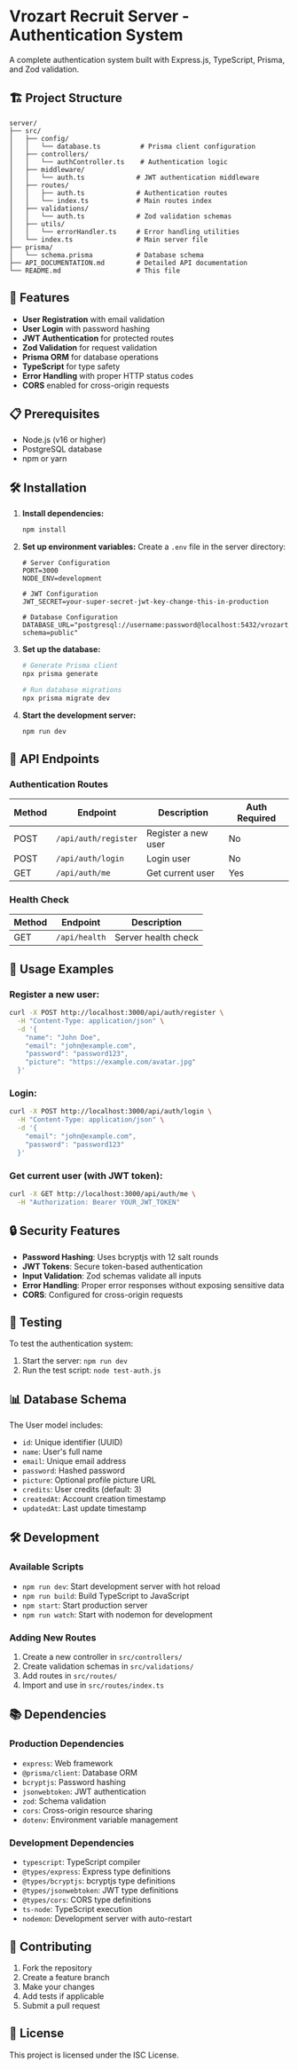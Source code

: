 # Vrozart Recruit Server - Authentication System

A complete authentication system built with Express.js, TypeScript, Prisma, and Zod validation.

## 🏗️ Project Structure

```
server/
├── src/
│   ├── config/
│   │   └── database.ts          # Prisma client configuration
│   ├── controllers/
│   │   └── authController.ts    # Authentication logic
│   ├── middleware/
│   │   └── auth.ts             # JWT authentication middleware
│   ├── routes/
│   │   ├── auth.ts             # Authentication routes
│   │   └── index.ts            # Main routes index
│   ├── validations/
│   │   └── auth.ts             # Zod validation schemas
│   ├── utils/
│   │   └── errorHandler.ts     # Error handling utilities
│   └── index.ts                # Main server file
├── prisma/
│   └── schema.prisma           # Database schema
├── API_DOCUMENTATION.md        # Detailed API documentation
└── README.md                   # This file
```

## 🚀 Features

- **User Registration** with email validation
- **User Login** with password hashing
- **JWT Authentication** for protected routes
- **Zod Validation** for request validation
- **Prisma ORM** for database operations
- **TypeScript** for type safety
- **Error Handling** with proper HTTP status codes
- **CORS** enabled for cross-origin requests

## 📋 Prerequisites

- Node.js (v16 or higher)
- PostgreSQL database
- npm or yarn

## 🛠️ Installation

1. **Install dependencies:**
   ```bash
   npm install
   ```

2. **Set up environment variables:**
   Create a `.env` file in the server directory:
   ```env
   # Server Configuration
   PORT=3000
   NODE_ENV=development

   # JWT Configuration
   JWT_SECRET=your-super-secret-jwt-key-change-this-in-production

   # Database Configuration
   DATABASE_URL="postgresql://username:password@localhost:5432/vrozart_recruit?schema=public"
   ```

3. **Set up the database:**
   ```bash
   # Generate Prisma client
   npx prisma generate

   # Run database migrations
   npx prisma migrate dev
   ```

4. **Start the development server:**
   ```bash
   npm run dev
   ```

## 🔐 API Endpoints

### Authentication Routes

| Method | Endpoint | Description | Auth Required |
|--------|----------|-------------|---------------|
| POST | `/api/auth/register` | Register a new user | No |
| POST | `/api/auth/login` | Login user | No |
| GET | `/api/auth/me` | Get current user | Yes |

### Health Check

| Method | Endpoint | Description |
|--------|----------|-------------|
| GET | `/api/health` | Server health check |

## 📝 Usage Examples

### Register a new user:
```bash
curl -X POST http://localhost:3000/api/auth/register \
  -H "Content-Type: application/json" \
  -d '{
    "name": "John Doe",
    "email": "john@example.com",
    "password": "password123",
    "picture": "https://example.com/avatar.jpg"
  }'
```

### Login:
```bash
curl -X POST http://localhost:3000/api/auth/login \
  -H "Content-Type: application/json" \
  -d '{
    "email": "john@example.com",
    "password": "password123"
  }'
```

### Get current user (with JWT token):
```bash
curl -X GET http://localhost:3000/api/auth/me \
  -H "Authorization: Bearer YOUR_JWT_TOKEN"
```

## 🔒 Security Features

- **Password Hashing**: Uses bcryptjs with 12 salt rounds
- **JWT Tokens**: Secure token-based authentication
- **Input Validation**: Zod schemas validate all inputs
- **Error Handling**: Proper error responses without exposing sensitive data
- **CORS**: Configured for cross-origin requests

## 🧪 Testing

To test the authentication system:

1. Start the server: `npm run dev`
2. Run the test script: `node test-auth.js`

## 📊 Database Schema

The User model includes:
- `id`: Unique identifier (UUID)
- `name`: User's full name
- `email`: Unique email address
- `password`: Hashed password
- `picture`: Optional profile picture URL
- `credits`: User credits (default: 3)
- `createdAt`: Account creation timestamp
- `updatedAt`: Last update timestamp

## 🛠️ Development

### Available Scripts

- `npm run dev`: Start development server with hot reload
- `npm run build`: Build TypeScript to JavaScript
- `npm start`: Start production server
- `npm run watch`: Start with nodemon for development

### Adding New Routes

1. Create a new controller in `src/controllers/`
2. Create validation schemas in `src/validations/`
3. Add routes in `src/routes/`
4. Import and use in `src/routes/index.ts`

## 📚 Dependencies

### Production Dependencies
- `express`: Web framework
- `@prisma/client`: Database ORM
- `bcryptjs`: Password hashing
- `jsonwebtoken`: JWT authentication
- `zod`: Schema validation
- `cors`: Cross-origin resource sharing
- `dotenv`: Environment variable management

### Development Dependencies
- `typescript`: TypeScript compiler
- `@types/express`: Express type definitions
- `@types/bcryptjs`: bcryptjs type definitions
- `@types/jsonwebtoken`: JWT type definitions
- `@types/cors`: CORS type definitions
- `ts-node`: TypeScript execution
- `nodemon`: Development server with auto-restart

## 🤝 Contributing

1. Fork the repository
2. Create a feature branch
3. Make your changes
4. Add tests if applicable
5. Submit a pull request

## 📄 License

This project is licensed under the ISC License. 